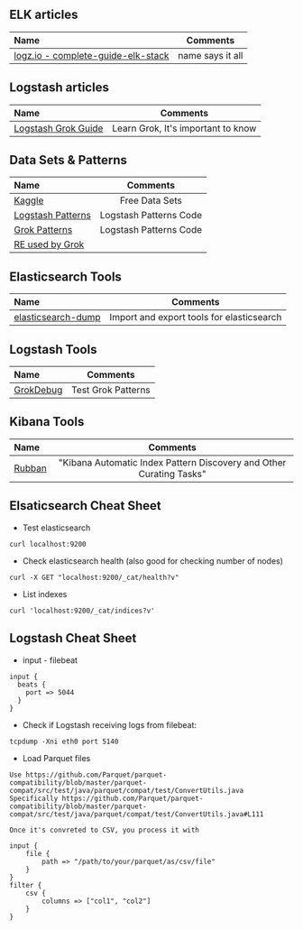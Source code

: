 ## ELK articles

Name | Comments
:------|:------:
[logz.io - complete-guide-elk-stack](https://logz.io/learn/complete-guide-elk-stack) | name says it all

## Logstash articles

Name | Comments
:------|:------:
[Logstash Grok Guide](https://logz.io/blog/logstash-grok) | Learn Grok, It's important to know

## Data Sets & Patterns

Name | Comments
:------|:------:
[Kaggle](https://www.kaggle.com) | Free Data Sets
[Logstash Patterns](https://github.com/logstash-plugins/logstash-patterns-core/tree/master/patterns) | Logstash Patterns Code
[Grok Patterns](https://github.com/logstash-plugins/logstash-patterns-core/blob/master/patterns/grok-patterns) | Logstash Patterns Code
[RE used by Grok](https://github.com/kkos/oniguruma/blob/master/doc/RE) |

## Elasticsearch Tools

Name | Comments
:------|:------:
[elasticsearch-dump](https://github.com/taskrabbit/elasticsearch-dump) | Import and export tools for elasticsearch

## Logstash Tools

Name | Comments
:------|:------:
[GrokDebug](https://grokdebug.herokuapp.com) | Test Grok Patterns

## Kibana Tools

Name | Comments
:------|:------:
[Rubban](https://github.com/sherifabdlnaby/rubban) | "Kibana Automatic Index Pattern Discovery and Other Curating Tasks"

## Elsaticsearch Cheat Sheet

* Test elasticsearch

`curl localhost:9200`

* Check elasticsearch health (also good for checking number of nodes)

`curl -X GET "localhost:9200/_cat/health?v"`

* List indexes

`curl 'localhost:9200/_cat/indices?v'`

## Logstash Cheat Sheet

* input - filebeat

```
input {
  beats {
    port => 5044
  }
}
```

* Check if Logstash receiving logs from filebeat:

```
tcpdump -Xni eth0 port 5140
```

* Load Parquet files

```
Use https://github.com/Parquet/parquet-compatibility/blob/master/parquet-compat/src/test/java/parquet/compat/test/ConvertUtils.java
Specifically https://github.com/Parquet/parquet-compatibility/blob/master/parquet-compat/src/test/java/parquet/compat/test/ConvertUtils.java#L111

Once it's convreted to CSV, you process it with

input {
    file {
        path => "/path/to/your/parquet/as/csv/file"
    }
}
filter {
    csv {
        columns => ["col1", "col2"]
    }
}
```
